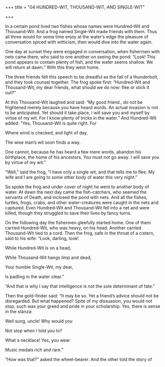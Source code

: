 +++
title = "04 HUNDRED-WIT, THOUSAND-WIT, AND SINGLE-WIT"

+++

In a certain pond lived two fishes whose names were Hundred-Wit and Thousand-Wit. And a frog named Single-Wit made friends with them. Thus all three would for some time enjoy at the water’s edge the pleasure of conversation spiced with witticism, then would dive into the water again.

One day at sunset they were engaged in conversation, when fishermen with nets came there, who said to one another on seeing the pond: “Look\! This pond appears to contain plenty of fish, and the water seems shallow. We will return at dawn.” With this they went home.

The three friends felt this speech to be dreadful as the fall of a thunderbolt, and they took counsel together. The frog spoke first: “Hundred-Wit and Thousand-Wit, my dear friends, what should we do now: flee or stick it out?”

At this Thousand-Wit laughed and said: “My good friend., do not be frightened merely because you have heard words. An actual invasion is not to be anticipated. Yet should it take place, I will save you and myself by virtue of my wit. For I know plenty of tricks in the water.” And Hundred-Wit added: “Yes, Thousand-Wit is quite right. For

Where wind is checked, and light of day,

The wise man’s wit soon finds a way.

One cannot, because he has heard a few mere words, abandon his birthplace, the home of his ancestors. You must not go away. I will save you by virtue of my wit.”

“Well,” said the frog, “I have only a single wit, and that tells me to flee. My wife and I are going to some other body of water this very night.”

So spoke the frog and under cover of night he went to another body of water. At dawn the next day came the fish-catchers, who seemed the servants of Death, and inclosed the pond with nets. And all the fishes, turtles, frogs, crabs, and other water-creatures were caught in the nets and captured. Even Hundred-Wit and Thousand-Wit fell into a net and were killed, though they struggled to save their lives by fancy turns.

On the following day the fishermen gleefully started home. One of them carried Hundred-Wit, who was heavy, on his head. Another carried Thousand-Wit tied to a cord. Then the frog, safe in the throat of a cistern, said to his wife: “Look, darling, look\!

While Hundred-Wit is on a head,

While Thousand-Wit hangs limp and dead,

Your humble Single-Wit, my dear,

Is padling in the water clear.”

“And that is why I say that intelligence is not the sole determinant of fate.”

Then the gold-finder said: “It may be so. Yet a friend’s advice should not be disregarded. But what happened? Spite of my dissuasion, you would not stop, such was your greed and pride in your scholarship. Yes, there is sense in the stanza:

Well sung, uncle\! Why would you

Not stop when I told you to?

What a necklace\! Yes, you wear

Music medals rich and rare.”

“How was that?” asked the wheel-bearer. And the other told the story of
